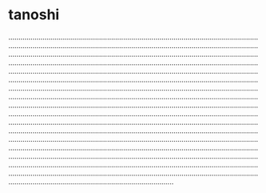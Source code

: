 # tanoshi

..............................................................................................................................................................................................................................................................................................................................................................................................................................................................................................................................................................................................................................................................................................................................................................................................................................................................................................................................................................................................................................................................................................................................................................................................................................................................................................................................................................................................................................................................................................................................................................................................................................................................................................................................................................................................................................................................................................................................................................................................................................................................................................................................................................................................................................................................................